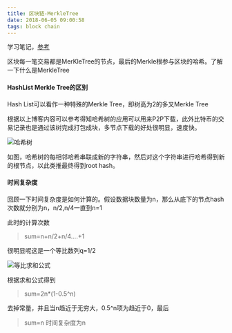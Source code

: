 ```yaml
---
title: 区块链-MerkleTree
date: 2018-06-05 09:00:58
tags: block chain
---
```




学习笔记，[参考](https://blog.csdn.net/wo541075754/article/details/54632929)

区块每一笔交易都是MerKleTree的节点，最后的Merkle根参与区块的哈希。了解一下什么是MerkleTree

#### HashList Merkle Tree的区别

Hash List可以看作一种特殊的Merkle Tree，即树高为2的多叉Merkle Tree

根据以上博客内容可以参考得知哈希树的应用可以用来P2P下载，此外比特币的交易记录也是通过该树完成打包成块，多节点下载的好处很明显，速度快。

![哈希树](https://ws1.sinaimg.cn/large/c1b251b3gy1fs0cb6uo45j20qd0rg0ty.jpg)



如图，哈希树的每相邻哈希串联成新的字符串，然后对这个字符串进行哈希得到新的根节点，以此类推最终得到root hash。

#### 时间复杂度

回顾一下时间复杂度是如何计算的。假设数据块数量为n，那么从底下的节点hash次数就分别为n，n/2,n/4一直到n=1

此时的计算次数

> sum=n+n/2+n/4....+1

很明显呢这是一个等比数列q=1/2

![等比求和公式](https://ws1.sinaimg.cn/large/c1b251b3gy1fs0ck7ptttj204c0140nu.jpg)

根据求和公式得到

> sum=2n*(1-0.5^n)

去掉常量，并且当n趋近于无穷大，0.5^n项为趋近于0，最后

> sum=n 时间复杂度为n



